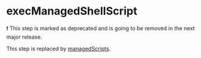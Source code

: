 # execManagedShellScript

:exclamation: This step is marked as deprecated and is going to be
removed in the next major release.

This step is replaced by [managedScripts](managedScripts.md).
